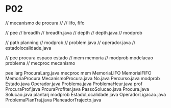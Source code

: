 # P02

// mecanismo de procura
// // lifo, fifo

// pee
    // breadth
        // breadth.java
    // depth
        // depth.java
    // modprob

// path planning
    // modprob
        // problem.java
        // operador.java
        // estadolocalidade.java


// pee procura espaco estado
// mem memoria
// modprob modelacao problema
// mecproc mecanismo


pee
    larg
        ProcuraLarg.java
    mecproc
        mem
            MemoriaLIFO
            MemorialFIFO
            MemoriaProcura
        MecanismoProcura.java
        No.java
        Percurso.java
    modprob
        Estado.java
        Operador.java
        Problema.java
        ProblemaHeur.java
    prof
        ProcuraProf.java
        PrcuraProfIter.java
    PassoSolucao.java
    Procura.java
    Solucao.java
plantarj
    modprob
        EstadoLocalidade.java
        OperadorLigacao.java
        ProblemaPlanTraj.java
    PlaneadorTrajecto.java
